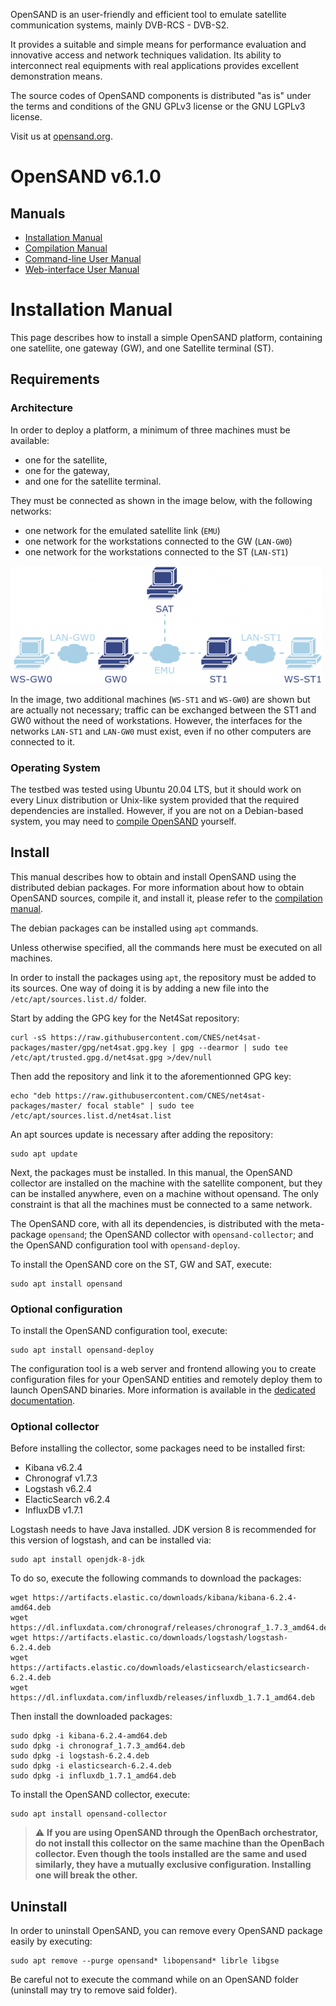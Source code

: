 OpenSAND is an user-friendly and efficient tool to emulate satellite
communication systems, mainly DVB-RCS - DVB-S2.

It provides a suitable and simple means for performance evaluation and
innovative access and network techniques validation. Its ability to interconnect
real equipments with real applications provides excellent demonstration means.

The source codes of OpenSAND components is distributed "as is" under the terms
and conditions of the GNU GPLv3 license or the GNU LGPLv3 license.

Visit us at [opensand.org](https://www.opensand.org/).

# OpenSAND v6.1.0

## Manuals

 * [Installation Manual](README.md#installation-manual)
 * [Compilation Manual](opensand-packaging/README.md)
 * [Command-line User Manual](opensand-network/opensand_cli/README.md)
 * [Web-interface User Manual](opensand-deploy/README.md)

# Installation Manual

This page describes how to install a simple OpenSAND platform, containing one satellite,
one gateway (GW), and one Satellite terminal (ST).

## Requirements

### Architecture

In order to deploy a platform, a minimum of three machines must be available:

- one for the satellite,
- one for the gateway,
- and one for the satellite terminal.

They must be connected as shown in the image below, with the following networks:

- one network for the emulated satellite link (`EMU`)
- one network for the workstations connected to the GW (`LAN-GW0`)
- one network for the workstations connected to the ST (`LAN-ST1`)

![Installation schema](/schema_install.png)

In the image, two additional machines (`WS-ST1` and `WS-GW0`) are shown but are actually not
necessary; traffic can be exchanged between the ST1 and GW0 without the need of workstations.
However, the interfaces for the networks `LAN-ST1` and `LAN-GW0` must exist, even if no other
computers are connected to it.

### Operating System

The testbed was tested using Ubuntu 20.04 LTS, but it should work on every Linux distribution
or Unix-like system provided that the required dependencies are installed. However, if you
are not on a Debian-based system, you may need to [compile OpenSAND](opensand-packaging/README.md)
yourself.

## Install

This manual describes how to obtain and install OpenSAND using the distributed debian
packages. For more information about how to obtain OpenSAND sources, compile it, and
install it, please refer to the [compilation manual](opensand-packaging/README.md).

The debian packages can be installed using `apt` commands.

Unless otherwise specified, all the commands here must be executed on all machines.

In order to install the packages using `apt`, the repository must be added to its sources.
One way of doing it is by adding a new file into the `/etc/apt/sources.list.d/` folder.

Start by adding the GPG key for the Net4Sat repository:

```
curl -sS https://raw.githubusercontent.com/CNES/net4sat-packages/master/gpg/net4sat.gpg.key | gpg --dearmor | sudo tee /etc/apt/trusted.gpg.d/net4sat.gpg >/dev/null
```

Then add the repository and link it to the aforementionned GPG key:

```
echo "deb https://raw.githubusercontent.com/CNES/net4sat-packages/master/ focal stable" | sudo tee /etc/apt/sources.list.d/net4sat.list
```

An apt sources update is necessary after adding the repository:

```
sudo apt update
```

Next, the packages must be installed. In this manual, the OpenSAND collector are installed on
the machine with the satellite component, but they can be installed anywhere, even on a machine
without opensand. The only constraint is that all the machines must be connected to a same network.

The OpenSAND core, with all its dependencies, is distributed with the meta-package `opensand`; the
OpenSAND collector with `opensand-collector`; and the OpenSAND configuration tool with `opensand-deploy`.

To install the OpenSAND core on the ST, GW and SAT, execute:

```
sudo apt install opensand
```

### Optional configuration

To install the OpenSAND configuration tool, execute:

```
sudo apt install opensand-deploy
```

The configuration tool is a web server and frontend allowing you to create configuration files
for your OpenSAND entities and remotely deploy them to launch OpenSAND binaries. More information
is available in the [dedicated documentation](opensand-deploy/README.md).

### Optional collector

Before installing the collector, some packages need to be installed first:

- Kibana v6.2.4
- Chronograf v1.7.3
- Logstash v6.2.4
- ElacticSearch v6.2.4
- InfluxDB v1.7.1

Logstash needs to have Java installed. JDK version 8 is recommended for this version of logstash, and can be installed via:

```
sudo apt install openjdk-8-jdk
```

To do so, execute the following commands to download the packages:

```
wget https://artifacts.elastic.co/downloads/kibana/kibana-6.2.4-amd64.deb
wget https://dl.influxdata.com/chronograf/releases/chronograf_1.7.3_amd64.deb
wget https://artifacts.elastic.co/downloads/logstash/logstash-6.2.4.deb
wget https://artifacts.elastic.co/downloads/elasticsearch/elasticsearch-6.2.4.deb
wget https://dl.influxdata.com/influxdb/releases/influxdb_1.7.1_amd64.deb
```

Then install the downloaded packages:

```
sudo dpkg -i kibana-6.2.4-amd64.deb
sudo dpkg -i chronograf_1.7.3_amd64.deb
sudo dpkg -i logstash-6.2.4.deb
sudo dpkg -i elasticsearch-6.2.4.deb
sudo dpkg -i influxdb_1.7.1_amd64.deb
```

To install the OpenSAND collector, execute:

```
sudo apt install opensand-collector
```

> :warning: **If you are using OpenSAND through the OpenBach orchestrator, do **not** install this
collector on the same machine than the OpenBach collector. Even though the tools installed are the
same and used similarly, they have a mutually exclusive configuration. Installing one will break
the other.**

## Uninstall

In order to uninstall OpenSAND, you can remove every OpenSAND package easily by executing:

```
sudo apt remove --purge opensand* libopensand* librle libgse
```

Be careful not to execute the command while on an OpenSAND folder (uninstall may try to remove said folder).
